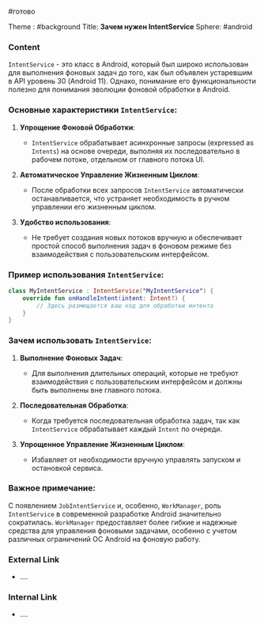 #готово 

Theme : #background 
Title: **Зачем нужен IntentService**
Sphere: #android 

### Content

`IntentService` - это класс в Android, который был широко использован для выполнения фоновых задач до того, как был объявлен устаревшим в API уровень 30 (Android 11). Однако, понимание его функциональности полезно для понимания эволюции фоновой обработки в Android.

### Основные характеристики `IntentService`:

1. **Упрощение Фоновой Обработки**:
    
    - `IntentService` обрабатывает асинхронные запросы (expressed as `Intents`) на основе очереди, выполняя их последовательно в рабочем потоке, отдельном от главного потока UI.
2. **Автоматическое Управление Жизненным Циклом**:
    
    - После обработки всех запросов `IntentService` автоматически останавливается, что устраняет необходимость в ручном управлении его жизненным циклом.
3. **Удобство использования**:
    
    - Не требует создания новых потоков вручную и обеспечивает простой способ выполнения задач в фоновом режиме без взаимодействия с пользовательским интерфейсом.

### Пример использования `IntentService`:

```kotlin
class MyIntentService : IntentService("MyIntentService") {
    override fun onHandleIntent(intent: Intent?) {
        // Здесь размещается ваш код для обработки интента
    }
}

```
### Зачем использовать `IntentService`:

1. **Выполнение Фоновых Задач**:
    
    - Для выполнения длительных операций, которые не требуют взаимодействия с пользовательским интерфейсом и должны быть выполнены вне главного потока.
2. **Последовательная Обработка**:
    
    - Когда требуется последовательная обработка задач, так как `IntentService` обрабатывает каждый `Intent` по очереди.
3. **Упрощенное Управление Жизненным Циклом**:
    
    - Избавляет от необходимости вручную управлять запуском и остановкой сервиса.

### Важное примечание:

С появлением `JobIntentService` и, особенно, `WorkManager`, роль `IntentService` в современной разработке Android значительно сократилась. `WorkManager` предоставляет более гибкие и надежные средства для управления фоновыми задачами, особенно с учетом различных ограничений ОС Android на фоновую работу.

### External Link

- ....

### Internal Link

- ....